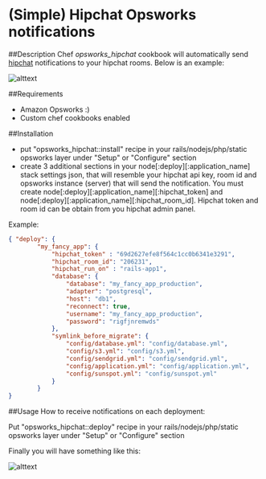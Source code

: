 # (Simple) Hipchat Opsworks notifications

##Description
Chef *opsworks_hipchat* cookbook will automatically send [hipchat](http://www.hipchat.com)
notifications to your hipchat rooms. Below is an example:

![alttext](https://github.com/wzin/opsworks_hipchat/blob/master/images/notification_example.png?raw=true "")

##Requirements
- Amazon Opsworks :)
- Custom chef cookbooks enabled 

##Installation 
* put "opsworks_hipchat::install" recipe in your rails/nodejs/php/static opsworks layer under "Setup" or "Configure" section
* create 3 additional sections in your node[:deploy][:application_name] stack settings json,
that will resemble your hipchat api key, room id and opsworks instance
(server) that will send the notification. You must create node[:deploy][:application_name][:hipchat_token] and node[:deploy][:application_name][:hipchat_room_id]. Hipchat token and room id can be obtain from you hipchat admin panel.

Example:

```json
{ "deploy": {
        "my_fancy_app": {
            "hipchat_token" : "69d2627efe8f564c1cc0b6341e3291",
            "hipchat_room_id": "206231",
            "hipchat_run_on" : "rails-app1",
            "database": {
                "database": "my_fancy_app_production",
                "adapter": "postgresql",
                "host": "db1",
                "reconnect": true,
                "username": "my_fancy_app_production",
                "password": "rigfjnremwds"
            },
            "symlink_before_migrate": {
                "config/database.yml": "config/database.yml",
                "config/s3.yml": "config/s3.yml",
                "config/sendgrid.yml": "config/sendgrid.yml",
                "config/application.yml": "config/application.yml",
                "config/sunspot.yml": "config/sunspot.yml"
            }
        }
}
```

##Usage
How to receive notifications on each deployment:

Put "opsworks_hipchat::deploy" recipe in your rails/nodejs/php/static opsworks layer under "Setup" or "Configure" section

Finally you will have something like this:

![alttext](https://github.com/wzin/opsworks_hipchat/blob/master/images/configuration_example.png?raw=true "")
